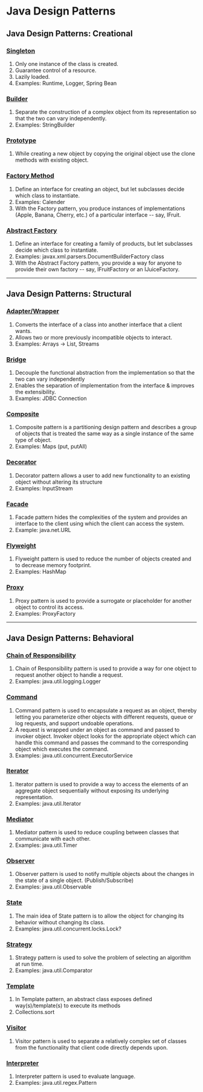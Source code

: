 # Java Design Patterns

## Java Design Patterns: Creational

### [Singleton](#singleton)

1. Only one instance of the class is created.
2. Guarantee control of a resource.
3. Lazily loaded.
4. Examples: Runtime, Logger, Spring Bean 


### [Builder](#builder)

1. Separate the construction of a complex object from its representation so that the two can vary independently.
2. Examples: StringBuilder


### [Prototype](#prototype)

1. While creating a new object by copying the original object use the clone methods with existing object.


### [Factory Method](#factory-method)

1. Define an interface for creating an object, but let subclasses decide which class to instantiate.
2. Examples: Calender
3. With the Factory pattern, you produce instances of implementations (Apple, Banana, Cherry, etc.) of a particular interface -- say, IFruit.


### [Abstract Factory](#abstract-factory)

1. Define an interface for creating a family of products, but let subclasses decide which class to instantiate.
2. Examples: javax.xml.parsers.DocumentBuilderFactory class
3. With the Abstract Factory pattern, you provide a way for anyone to provide their own factory -- say, IFruitFactory or an IJuiceFactory.


---

## Java Design Patterns: Structural

### [Adapter/Wrapper](#Adapter/Wrapper)

1. Converts the interface of a class into another interface that a client wants.
2. Allows two or more previously incompatible objects to interact.
3. Examples: Arrays -> List, Streams

### [Bridge](#bridge)

1. Decouple the functional abstraction from the implementation so that the two can vary independently
2. Enables the separation of implementation from the interface & improves the extensibility.
2. Examples: JDBC Connection

### [Composite](#composite)

1. Composite pattern is a partitioning design pattern and describes a group of objects that is treated the same way as a single instance of the same type of object.
2. Examples: Maps (put, putAll)

### [Decorator](#decorator)

1. Decorator pattern allows a user to add new functionality to an existing object without altering its structure
2. Examples: InputStream

### [Facade](#facade)

1. Facade pattern hides the complexities of the system and provides an interface to the client using which the client can access the system.
2. Example: java.net.URL

### [Flyweight](#flyweight)

1. Flyweight pattern is used to reduce the number of objects created and to decrease memory footprint.
2. Examples: HashMap

### [Proxy](#proxy)

1. Proxy pattern is used to provide a surrogate or placeholder for another object to control its access.
2. Examples: ProxyFactory


---


## Java Design Patterns: Behavioral

### [Chain of Responsibility](#chain-of-responsibility)

1. Chain of Responsibility pattern is used to provide a way for one object to request another object to handle a request.
2. Examples: java.util.logging.Logger

### [Command](#command)

1. Command pattern is used to encapsulate a request as an object, thereby letting you parameterize other objects with different requests, queue or log requests, and support undoable operations.
2. A request is wrapped under an object as command and passed to invoker object. Invoker object looks for the appropriate object which can handle this command and passes the command to the corresponding object which executes the command.
3. Examples: java.util.concurrent.ExecutorService

### [Iterator](#iterator)

1. Iterator pattern is used to provide a way to access the elements of an aggregate object sequentially without exposing its underlying representation.
2. Examples: java.util.Iterator


### [Mediator](#mediator)

1. Mediator pattern is used to reduce coupling between classes that communicate with each other.
2. Examples: java.util.Timer


### [Observer](#observer)

1. Observer pattern is used to notify multiple objects about the changes in the state of a single object. (Publish/Subscribe)
2. Examples: java.util.Observable


### [State](#state)

1. The main idea of State pattern is to allow the object for changing its behavior without changing its class.
2. Examples: java.util.concurrent.locks.Lock?


### [Strategy](#strategy)

1. Strategy pattern is used to solve the problem of selecting an algorithm at run time.
2. Examples: java.util.Comparator


### [Template](#template)

1. In Template pattern, an abstract class exposes defined way(s)/template(s) to execute its methods
2. Collections.sort


### [Visitor](#visitor)

1. Visitor pattern is used to separate a relatively complex set of classes from the functionality that client code directly depends upon.


### [Interpreter](#interpreter)

1. Interpreter pattern is used to evaluate language.
2. Examples: java.util.regex.Pattern

